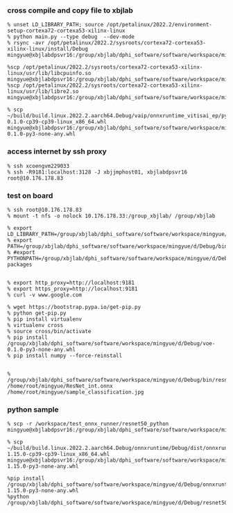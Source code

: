 <!--  Copyright (C) 2023 – 2024 Advanced Micro Devices, Inc. All rights reserved.
    Licensed under the Apache License, Version 2.0 (the "License");
    you may not use this file except in compliance with the License.
    You may obtain a copy of the License at

    http://www.apache.org/licenses/LICENSE-2.0

    Unless required by applicable law or agreed to in writing, software
    distributed under the License is distributed on an "AS IS" BASIS,
    WITHOUT WARRANTIES OR CONDITIONS OF ANY KIND, either express or implied.
    See the License for the specific language governing permissions and
    limitations under the License. -->
    
### cross compile and copy file to xbjlab
```
% unset LD_LIBRARY_PATH; source /opt/petalinux/2022.2/environment-setup-cortexa72-cortexa53-xilinx-linux
% python main.py --type debug  --dev-mode
% rsync -avr /opt/petalinux/2022.2/sysroots/cortexa72-cortexa53-xilinx-linux/install/Debug mingyue@xbjlabdpsvr16:/group/xbjlab/dphi_software/software/workspace/mingyue/d/

%scp /opt/petalinux/2022.2/sysroots/cortexa72-cortexa53-xilinx-linux/usr/lib/libcpuinfo.so mingyue@xbjlabdpsvr16:/group/xbjlab/dphi_software/software/workspace/mingyue/d/Debug/lib/
%scp /opt/petalinux/2022.2/sysroots/cortexa72-cortexa53-xilinx-linux/usr/lib/libre2.so mingyue@xbjlabdpsvr16:/group/xbjlab/dphi_software/software/workspace/mingyue/d/Debug/lib/

% scp ~/build/build.linux.2022.2.aarch64.Debug/vaip/onnxruntime_vitisai_ep/python/dist/voe-0.1.0-cp39-cp39-linux_x86_64.whl mingyue@xbjlabdpsvr16:/group/xbjlab/dphi_software/software/workspace/mingyue/d/Debug/voe-0.1.0-py3-none-any.whl
```
### access internet by ssh proxy
```
% ssh xcoengvm229033
% ssh -R9181:localhost:3128 -J xbjjmphost01, xbjlabdpsvr16 root@10.176.178.83
```

### test on board

```
% ssh root@10.176.178.83
% mount -t nfs -o nolock 10.176.178.33:/group_xbjlab/ /group/xbjlab

% export LD_LIBRARY_PATH=/group/xbjlab/dphi_software/software/workspace/mingyue/d/Debug/lib
% export PATH=/group/xbjlab/dphi_software/software/workspace/mingyue/d/Debug/bin:$PATH
% #export PYTHONPATH=/group/xbjlab/dphi_software/software/workspace/mingyue/d/Debug/lib/python3.9/site-packages


% export http_proxy=http://localhost:9181
% export https_proxy=http://localhost:9181
% curl -v www.google.com

% wget https://bootstrap.pypa.io/get-pip.py
% python get-pip.py
% pip install virtualenv
% virtualenv cross
% source cross/bin/activate
% pip install /group/xbjlab/dphi_software/software/workspace/mingyue/d/Debug/voe-0.1.0-py3-none-any.whl
% pip install numpy --force-reinstall


% /group/xbjlab/dphi_software/software/workspace/mingyue/d/Debug/bin/resnet50_pt /home/root/mingyue/ResNet_int.onnx /home/root/mingyue/sample_classification.jpg
```


### python sample
```
% scp -r /workspace/test_onnx_runner/resnet50_python mingyue@xbjlabdpsvr16:/group/xbjlab/dphi_software/software/workspace/mingyue/d/Debug/

% scp ~/build/build.linux.2022.2.aarch64.Debug/onnxruntime/Debug/dist/onnxruntime_vitisai-1.15.0-cp39-cp39-linux_x86_64.whl mingyue@xbjlabdpsvr16:/group/xbjlab/dphi_software/software/workspace/mingyue/d/Debug/onnxruntime_vitisai-1.15.0-py3-none-any.whl

%pip install /group/xbjlab/dphi_software/software/workspace/mingyue/d/Debug/onnxruntime_vitisai-1.15.0-py3-none-any.whl
%python  /group/xbjlab/dphi_software/software/workspace/mingyue/d/Debug/resnet50_python/test.py

```

